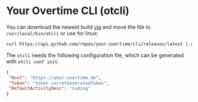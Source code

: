 # Your Overtime CLI (otcli)

You can download the newest build [via](https://github.com/your-overtime/cli/releases/latest) and move the file to `/usr/local/bin/otcli` or use for linux:

```bash
curl https://api.github.com/repos/your-overtime/cli/releases/latest | grep otcli_linux | grep -v 'arm\|name' | awk -F'"' '{print$4}' | wget -i - && sudo mv otcli_linux /usr/local/bin/otcli && chmod o+rwx /usr/local/bin/otcli
```

The `otcli` needs the following configuration file, which can be generated with `otcli conf init`.

```json
{
 "Host": "https://your-overtime.de",
 "Token": "token secretGeneratedToken",
 "DefaultActivityDesc": "Coding"
}

```
